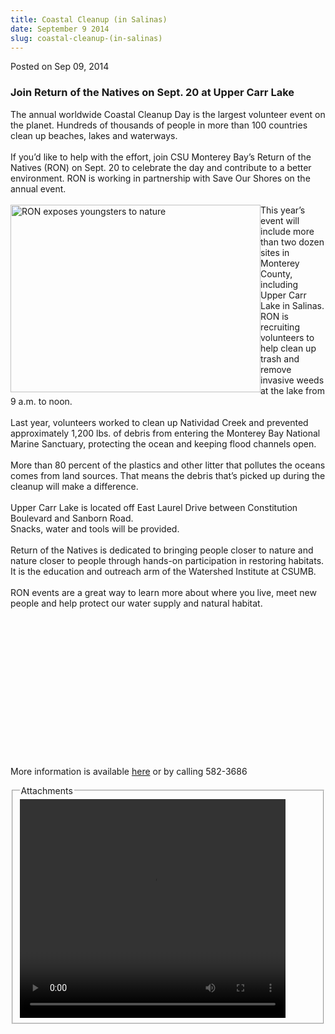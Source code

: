 ```yaml
---
title: Coastal Cleanup (in Salinas)
date: September 9 2014
slug: coastal-cleanup-(in-salinas)
---
```


 



<span class="date">Posted on Sep 09, 2014    </span>
<h3>Join Return of the Natives on Sept. 20 at Upper Carr Lake</h3>
<p>The annual worldwide Coastal Cleanup Day is the largest
volunteer event on the planet. Hundreds of thousands of people in
more than 100 countries clean up beaches, lakes and
waterways.<br>
<br>
If you&#x2019;d like to help with the effort, join CSU Monterey Bay&#x2019;s
Return of the Natives (RON) on Sept. 20 to celebrate the day and
contribute to a better environment. RON is working in partnership
with Save Our Shores on the annual event.<br>
<br>
<img alt="RON exposes youngsters to nature" src="https://news.csumb.edu/sites/default/files/65/attachments/news/images/ron_photo_1_0.jpg" style="width:400px; height:300px; float:left">This year&#x2019;s event
will include more than two dozen sites in Monterey County,
including Upper Carr Lake in Salinas. RON is recruiting volunteers
to help clean up trash and remove invasive weeds at the lake from 9
a.m. to noon.<br>
<br>
Last year, volunteers worked to clean up Natividad Creek and
prevented approximately 1,200 lbs. of debris from entering the
Monterey Bay National Marine Sanctuary, protecting the ocean and
keeping flood channels open.<br>
<br>
More than 80 percent of the plastics and other litter that pollutes
the oceans comes from land sources. That means the debris that&#x2019;s
picked up during the cleanup will make a difference.<br>
<br>
Upper Carr Lake is located off East Laurel Drive between
Constitution Boulevard and Sanborn Road.<br>
Snacks, water and tools will be provided.<br>
<br>
Return of the Natives is dedicated to bringing people closer to
nature and nature closer to people through hands-on participation
in restoring habitats. It is the education and outreach arm of the
Watershed Institute at CSUMB.<br>
<br>
RON events are a great way to learn more about where you live, meet
new people and help protect our water supply and natural
habitat.&#x2028;&#x2028;</br></br></br></br></br></br></br></br></br></br></br></img></br></br></br></br></p>
<p>More information is available <a href="https://ron.csumb.edu" rel="nofollow">here</a>&#xA0;or&#xA0;by calling 582-3686</p>
<fieldset class="fieldgroup group-attachments">
<legend>Attachments</legend>
<div class="field field-type-emvideo field-field-attach-video">
<div class="field-items">
<div class="field-item odd">
<div class="emvideo emvideo-video emvideo-youtube">
<div class="emfield-emvideo emfield-emvideo-youtube">
<div id="emvideo-youtube-flash-wrapper-1">
<!--<object type="application/x-shockwave-flash" height="350" width="425" data="https://www.youtube.com/v/P7TdFP9p9yI&amp;rel=0&amp;enablejsapi=1&amp;playerapiid=ytplayer&amp;fs=1" id="emvideo-youtube-flash-1">
          <param name="movie" value="https://www.youtube.com/v/P7TdFP9p9yI&amp;rel=0&amp;enablejsapi=1&amp;playerapiid=ytplayer&amp;fs=1" />
          <param name="allowScriptAccess" value="sameDomain"/>
          <param name="quality" value="best"/>
          <param name="allowFullScreen" value="true"/>
          <param name="bgcolor" value="#FFFFFF"/>
          <param name="scale" value="noScale"/>
          <param name="salign" value="TL"/>
          <param name="FlashVars" value="playerMode=embedded" />
          <param name="wmode" value="transparent" />
        </object>-->
<video controls="" width="425" height="350">
<source src="https://r5---sn-o097zne6.googlevideo.com/videoplayback?id=o-AMQsIQxu10Zu84MOVbPvYG-hgIX-v7GPhSAA6-hX9iNM&amp;fexp=900718,907263,916104,923368,927622,929821,930676,936121,9406392,941004,943917,947225,948124,952302,952605,952901,955301,957103,957105,957201,959701&amp;initcwndbps=4108750&amp;signature=2619B7D3EAB4C9EAD6FA6E19554582ECDFCA6E23.8AD8E101024FE5C87536DBA853D7699782310263&amp;sver=3&amp;mt=1422319926&amp;ms=au&amp;source=youtube&amp;upn=PRRde9UyxJg&amp;mv=m&amp;dur=42.771&amp;ipbits=0&amp;pl=23&amp;itag=18&amp;mm=31&amp;ip=198.189.249.65&amp;ratebypass=yes&amp;expire=1422341614&amp;sparams=dur,id,initcwndbps,ip,ipbits,itag,mm,ms,mv,pl,ratebypass,source,upn,expire&amp;key=yt5&amp;name=P7TdFP9p9yI" type="video/mp4"/></video></div>
</div>
</div>
</div>
</div>
</div>
</fieldset>





```
